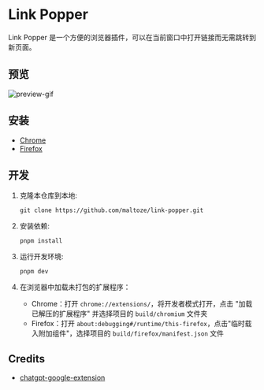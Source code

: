 # Link Popper

Link Popper 是一个方便的浏览器插件，可以在当前窗口中打开链接而无需跳转到新页面。

## 预览
![preview-gif](https://user-images.githubusercontent.com/18044730/223592042-6539ece3-09e5-4d7d-a673-74f2073bd1ff.gif)

## 安装

- [Chrome](https://chrome.google.com/webstore/detail/link-popper/icejebfpfnhgpdlchhfjpdnddcdamoje)
- [Firefox](https://addons.mozilla.org/zh-CN/firefox/addon/link-popper/)

## 开发

1. 克隆本仓库到本地:

   ```
   git clone https://github.com/maltoze/link-popper.git
   ```

2. 安装依赖:

   ```
   pnpm install
   ```

3. 运行开发环境:

   ```
   pnpm dev
   ```


4. 在浏览器中加载未打包的扩展程序：

   - Chrome：打开 `chrome://extensions/`，将开发者模式打开，点击 "加载已解压的扩展程序" 并选择项目的 `build/chromium` 文件夹
   - Firefox：打开 `about:debugging#/runtime/this-firefox`，点击"临时载入附加组件"，选择项目的 `build/firefox/manifest.json` 文件 

## Credits
- [chatgpt-google-extension](https://github.com/wong2/chatgpt-google-extension)
